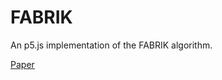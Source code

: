 # FABRIK

An p5.js implementation of the FABRIK algorithm. 

[Paper](http://andreasaristidou.com/publications/papers/FABRIK.pdf)

